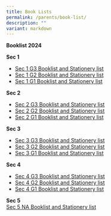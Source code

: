 ```yaml
---
title: Book Lists
permalink: /parents/book-list/
description: ""
variant: markdown
---
```

**Booklist 2024**  

**Sec 1**  
* [Sec 1 G3 Booklist and Stationery list](/files/2024%20sec%201_g3%20booklist.pdf)
* [Sec 1 G2 Booklist and Stationery list](/files/2024%20sec%201_g2%20booklist.pdf)
* [Sec 1 G1 Booklist and Stationery list](/files/2024%20sec%201_g1%20booklist.pdf)
  
**Sec 2**  
* [Sec 2 G3 Booklist and Stationery list](/files/2024_Sec_2_G3_Booklist.pdf)
* [Sec 2 G2 Booklist and Stationery list](/files/2024_Sec_2_G2_Booklist.pdf)
* [Sec 2 G1 Booklist and Stationery list](/files/2024_Sec_2_G1_Booklist.pdf)
  
**Sec 3**  
* [Sec 3 G3 Booklist and Stationery list](/files/2024_Sec_3_G3_Booklist.pdf)
* [Sec 3 G2 Booklist and Stationery list](/files/2024_Sec_3_G2_Booklist.pdf)
* [Sec 3 G1 Booklist and Stationery list](/files/2024_Sec_3_G1_Booklist.pdf)
  
**Sec 4**  
* [Sec 4 G3 Booklist and Stationery list](/files/2024_Sec_4_G3_Booklist.pdf)
* [Sec 4 G2 Booklist and Stationery list](/files/2024_Sec_4_G2_Booklist.pdf)
* [Sec 4 G1 Booklist and Stationery list](/files/2024_Sec_4_G1_Booklist.pdf)
  
**Sec 5**  
[Sec 5 NA Booklist and Stationery list](/files/2024_Sec_5NA_Booklist.pdf)
